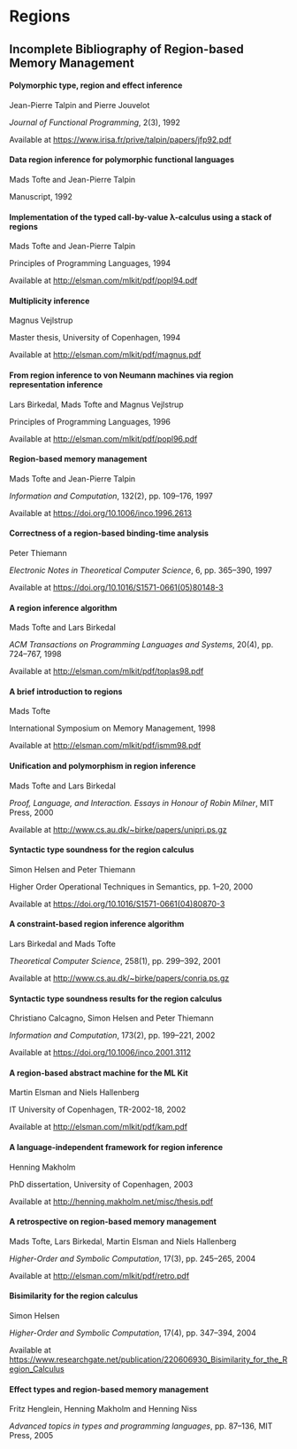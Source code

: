 # Regions

## Incomplete Bibliography of Region-based Memory Management

<div><h4>Polymorphic type, region and effect inference</h4><p>Jean-Pierre Talpin and Pierre Jouvelot</p><p><i>Journal of Functional Programming</i>, 2(3), 1992</p><p>Available at <a href="https://www.irisa.fr/prive/talpin/papers/jfp92.pdf">https://www.irisa.fr/prive/talpin/papers/jfp92.pdf</a></p></div>
<div><h4>Data region inference for polymorphic functional languages</h4><p>Mads Tofte and Jean-Pierre Talpin</p><p>Manuscript, 1992</p></div>
<div><h4>Implementation of the typed call-by-value λ-calculus using a stack of regions</h4><p>Mads Tofte and Jean-Pierre Talpin</p><p>Principles of Programming Languages, 1994</p><p>Available at <a href="http://elsman.com/mlkit/pdf/popl94.pdf">http://elsman.com/mlkit/pdf/popl94.pdf</a></p></div>
<div><h4>Multiplicity inference</h4><p>Magnus Vejlstrup</p><p>Master thesis, University of Copenhagen, 1994</p><p>Available at <a href="http://elsman.com/mlkit/pdf/magnus.pdf">http://elsman.com/mlkit/pdf/magnus.pdf</a></p></div>
<div><h4>From region inference to von Neumann machines via region representation inference</h4><p>Lars Birkedal, Mads Tofte and Magnus Vejlstrup</p><p>Principles of Programming Languages, 1996</p><p>Available at <a href="http://elsman.com/mlkit/pdf/popl96.pdf">http://elsman.com/mlkit/pdf/popl96.pdf</a></p></div>
<div><h4>Region-based memory management</h4><p>Mads Tofte and Jean-Pierre Talpin</p><p><i>Information and Computation</i>, 132(2), pp. 109–176, 1997</p><p>Available at <a href="https://doi.org/10.1006/inco.1996.2613">https://doi.org/10.1006/inco.1996.2613</a></p></div>
<div><h4>Correctness of a region-based binding-time analysis</h4><p>Peter Thiemann</p><p><i>Electronic Notes in Theoretical Computer Science</i>, 6, pp. 365–390, 1997</p><p>Available at <a href="https://doi.org/10.1016/S1571-0661(05)80148-3">https://doi.org/10.1016/S1571-0661(05)80148-3</a></p></div>
<div><h4>A region inference algorithm</h4><p>Mads Tofte and Lars Birkedal</p><p><i>ACM Transactions on Programming Languages and Systems</i>, 20(4), pp. 724–767, 1998</p><p>Available at <a href="http://elsman.com/mlkit/pdf/toplas98.pdf">http://elsman.com/mlkit/pdf/toplas98.pdf</a></p></div>
<div><h4>A brief introduction to regions</h4><p>Mads Tofte</p><p>International Symposium on Memory Management, 1998</p><p>Available at <a href="http://elsman.com/mlkit/pdf/ismm98.pdf">http://elsman.com/mlkit/pdf/ismm98.pdf</a></p></div>
<div><h4>Unification and polymorphism in region inference</h4><p>Mads Tofte and Lars Birkedal</p><p><i>Proof, Language, and Interaction. Essays in Honour of Robin Milner</i>, MIT Press, 2000</p><p>Available at <a href="http://www.cs.au.dk/~birke/papers/unipri.ps.gz">http://www.cs.au.dk/~birke/papers/unipri.ps.gz</a></p></div>
<div><h4>Syntactic type soundness for the region calculus</h4><p>Simon Helsen and Peter Thiemann</p><p>Higher Order Operational Techniques in Semantics, pp. 1–20, 2000</p><p>Available at <a href="https://doi.org/10.1016/S1571-0661(04)80870-3">https://doi.org/10.1016/S1571-0661(04)80870-3</a></p></div>
<div><h4>A constraint-based region inference algorithm</h4><p>Lars Birkedal and Mads Tofte</p><p><i>Theoretical Computer Science</i>, 258(1), pp. 299–392, 2001</p><p>Available at <a href="http://www.cs.au.dk/~birke/papers/conria.ps.gz">http://www.cs.au.dk/~birke/papers/conria.ps.gz</a></p></div>
<div><h4>Syntactic type soundness results for the region calculus</h4><p>Christiano Calcagno, Simon Helsen and Peter Thiemann</p><p><i>Information and Computation</i>, 173(2), pp. 199–221, 2002</p><p>Available at <a href="https://doi.org/10.1006/inco.2001.3112">https://doi.org/10.1006/inco.2001.3112</a></p></div>
<div><h4>A region-based abstract machine for the ML Kit</h4><p>Martin Elsman and Niels Hallenberg</p><p>IT University of Copenhagen, TR-2002-18, 2002</p><p>Available at <a href="http://elsman.com/mlkit/pdf/kam.pdf">http://elsman.com/mlkit/pdf/kam.pdf</a></p></div>
<div><h4>A language-independent framework for region inference</h4><p>Henning Makholm</p><p>PhD dissertation, University of Copenhagen, 2003</p><p>Available at <a href="http://henning.makholm.net/misc/thesis.pdf">http://henning.makholm.net/misc/thesis.pdf</a></p></div>
<div><h4>A retrospective on region-based memory management</h4><p>Mads Tofte, Lars Birkedal, Martin Elsman and Niels Hallenberg</p><p><i>Higher-Order and Symbolic Computation</i>, 17(3), pp. 245–265, 2004</p><p>Available at <a href="http://elsman.com/mlkit/pdf/retro.pdf">http://elsman.com/mlkit/pdf/retro.pdf</a></p></div>
<div><h4>Bisimilarity for the region calculus</h4><p>Simon Helsen</p><p><i>Higher-Order and Symbolic Computation</i>, 17(4), pp. 347–394, 2004</p><p>Available at <a href="https://www.researchgate.net/publication/220606930_Bisimilarity_for_the_Region_Calculus">https://www.researchgate.net/publication/220606930_Bisimilarity_for_the_Region_Calculus</a></p></div>
<div><h4>Effect types and region-based memory management</h4><p>Fritz Henglein, Henning Makholm and Henning Niss</p><p><i>Advanced topics in types and programming languages</i>, pp. 87–136, MIT Press, 2005</p></div>
